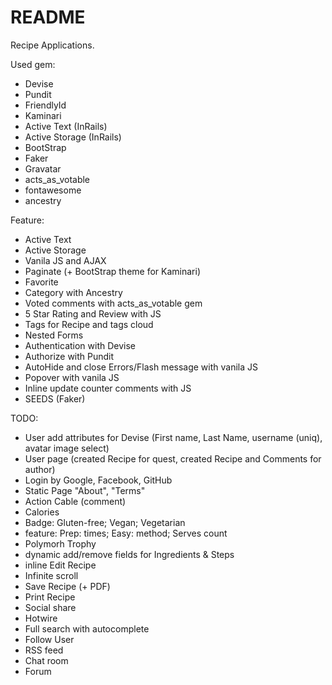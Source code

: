 # README

Recipe Applications.

Used gem:
* Devise
* Pundit
* FriendlyId
* Kaminari
* Active Text (InRails)
* Active Storage (InRails)
* BootStrap
* Faker
* Gravatar
* acts_as_votable
* fontawesome
* ancestry

Feature:
* Active Text
* Active Storage
* Vanila JS and AJAX
* Paginate (+ BootStrap theme for Kaminari)
* Favorite
* Category with Ancestry
* Voted comments with acts_as_votable gem
* 5 Star Rating and Review with JS
* Tags for Recipe and tags cloud
* Nested Forms
* Authentication with Devise
* Authorize with Pundit
* AutoHide and close Errors/Flash message with vanila JS
* Popover with vanila JS
* Inline update counter comments with JS
* SEEDS (Faker)

TODO:
* User add attributes for Devise (First name, Last Name, username (uniq), avatar image select)
* User page (created Recipe for quest, created Recipe and Comments for author)
* Login by Google, Facebook, GitHub
* Static Page "About", "Terms"
* Action Cable (comment)
* Calories
* Badge: Gluten-free; Vegan; Vegetarian
* feature: Prep: times; Easy: method; Serves count
* Polymorh Trophy
* dynamic add/remove fields for Ingredients & Steps
* inline Edit Recipe
* Infinite scroll
* Save Recipe (+ PDF)
* Print Recipe
* Social share
* Hotwire
* Full search with autocomplete
* Follow User
* RSS feed
* Chat room
* Forum
